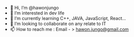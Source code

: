 - 👋 Hi, I’m @hawonjungo
- 👀 I’m interested in dev life
- 🌱 I’m currently learning C++, JAVA, JavaScript, React...
- 💞️ I’m looking to collaborate on any relate to IT
- 📫 How to reach me : Email - > hawon.jungo@gmail.com

<!---
hawonjungo/hawonjungo is a ✨ special ✨ repository because its `README.md` (this file) appears on your GitHub profile.
You can click the Preview link to take a look at your changes.
--->
